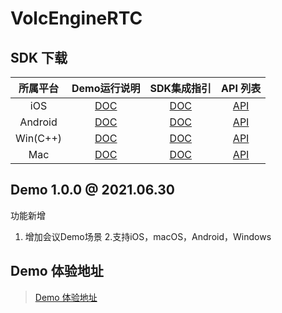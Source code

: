 # VolcEngineRTC

## SDK 下载

| 所属平台 | Demo运行说明 | SDK集成指引 | API 列表 |
|:---------:| :--------:|:--------:| :--------:|
| iOS | [DOC]()| [DOC]() | [API]() |
| Android | [DOC]()| [DOC]() | [API]() |
| Win(C++)| [DOC]()| [DOC]() | [API]() |
| Mac| [DOC]()| [DOC]() |[API]() |

## Demo 1.0.0 @ 2021.06.30

功能新增
1. 增加会议Demo场景
2.支持iOS，macOS，Android，Windows

## Demo 体验地址

> [Demo 体验地址]()
